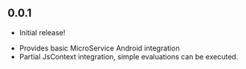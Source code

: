 ## 0.0.1

* Initial release!
- Provides basic MicroService Android integration
- Partial JsContext integration, simple evaluations can be executed.
